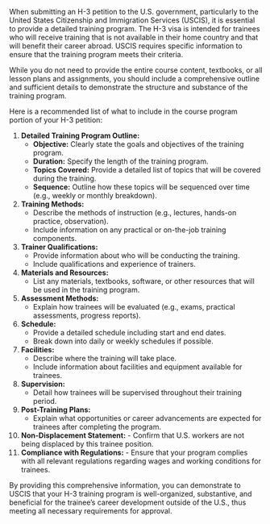 When submitting an H-3 petition to the U.S. government, particularly to the United States Citizenship and Immigration Services (USCIS), it is essential to provide a detailed training program. The H-3 visa is intended for trainees who will receive training that is not available in their home country and that will benefit their career abroad. USCIS requires specific information to ensure that the training program meets their criteria.

While you do not need to provide the entire course content, textbooks, or all lesson plans and assignments, you should include a comprehensive outline and sufficient details to demonstrate the structure and substance of the training program.

Here is a recommended list of what to include in the course program portion of your H-3 petition:

1.  **Detailed Training Program Outline:**
    -   **Objective:** Clearly state the goals and objectives of the training program.
    -   **Duration:** Specify the length of the training program.
    -   **Topics Covered:** Provide a detailed list of topics that will be covered during the training.
    -   **Sequence:** Outline how these topics will be sequenced over time (e.g., weekly or monthly breakdown).
2.  **Training Methods:**
    -   Describe the methods of instruction (e.g., lectures, hands-on practice, observation).
    -   Include information on any practical or on-the-job training components.
3.  **Trainer Qualifications:**
    -   Provide information about who will be conducting the training.
    -   Include qualifications and experience of trainers.
4.  **Materials and Resources:**
    -   List any materials, textbooks, software, or other resources that will be used in the training program.
5.  **Assessment Methods:**
    -   Explain how trainees will be evaluated (e.g., exams, practical assessments, progress reports).
6.  **Schedule:**
    -   Provide a detailed schedule including start and end dates.
    -   Break down into daily or weekly schedules if possible.
7.  **Facilities:**
    -   Describe where the training will take place.
    -   Include information about facilities and equipment available for trainees.
8.  **Supervision:**
    -   Detail how trainees will be supervised throughout their training period.
9.  **Post-Training Plans:**
    -   Explain what opportunities or career advancements are expected for trainees after completing the program.
10.  **Non-Displacement Statement:**
    -   Confirm that U.S. workers are not being displaced by this trainee position.
11.  **Compliance with Regulations:**
    -   Ensure that your program complies with all relevant regulations regarding wages and working conditions for trainees.

By providing this comprehensive information, you can demonstrate to USCIS that your H-3 training program is well-organized, substantive, and beneficial for the trainee’s career development outside of the U.S., thus meeting all necessary requirements for approval.